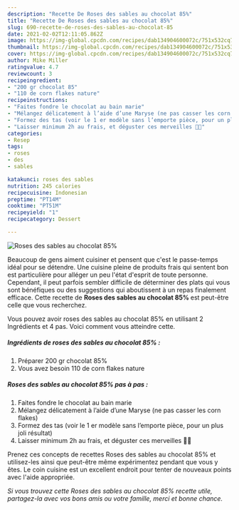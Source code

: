 ```yaml
---
description: "Recette De Roses des sables au chocolat 85%"
title: "Recette De Roses des sables au chocolat 85%"
slug: 690-recette-de-roses-des-sables-au-chocolat-85
date: 2021-02-02T12:11:05.862Z
image: https://img-global.cpcdn.com/recipes/dab134904600072c/751x532cq70/roses-des-sables-au-chocolat-85-photo-principale-de-la-recette.jpg
thumbnail: https://img-global.cpcdn.com/recipes/dab134904600072c/751x532cq70/roses-des-sables-au-chocolat-85-photo-principale-de-la-recette.jpg
cover: https://img-global.cpcdn.com/recipes/dab134904600072c/751x532cq70/roses-des-sables-au-chocolat-85-photo-principale-de-la-recette.jpg
author: Mike Miller
ratingvalue: 4.7
reviewcount: 3
recipeingredient:
- "200 gr chocolat 85"
- "110 de corn flakes nature"
recipeinstructions:
- "Faites fondre le chocolat au bain marie"
- "Mélangez délicatement à l’aide d’une Maryse (ne pas casser les corn flakes)"
- "Formez des tas (voir le 1 er modèle sans l’emporte pièce, pour un plus joli résultat)"
- "Laisser minimum 2h au frais, et déguster ces merveilles 🤤😋"
categories:
- Resep
tags:
- roses
- des
- sables

katakunci: roses des sables 
nutrition: 245 calories
recipecuisine: Indonesian
preptime: "PT14M"
cooktime: "PT51M"
recipeyield: "1"
recipecategory: Dessert

---
```



![Roses des sables au chocolat 85%](https://img-global.cpcdn.com/recipes/dab134904600072c/751x532cq70/roses-des-sables-au-chocolat-85-photo-principale-de-la-recette.jpg)

Beaucoup de gens aiment cuisiner et pensent que c'est le passe-temps idéal pour se détendre. Une cuisine pleine de produits frais qui sentent bon est particulière pour alléger un peu l'état d'esprit de toute personne. Cependant, il peut parfois sembler difficile de déterminer des plats qui vous sont bénéfiques ou des suggestions qui aboutissent à un repas finalement efficace. Cette recette de <strong> Roses des sables au chocolat 85% </strong> est peut-être celle que vous recherchez.

<!--inarticleads1-->

Vous pouvez avoir roses des sables au chocolat 85% en utilisant 2 Ingrédients et 4 pas. Voici comment vous atteindre cette.

##### Ingrédients de roses des sables au chocolat 85% :

1. Préparer 200 gr chocolat 85%
1. Vous avez besoin 110 de corn flakes nature




<!--inarticleads2-->

##### Roses des sables au chocolat 85% pas à pas :

1. Faites fondre le chocolat au bain marie
1. Mélangez délicatement à l’aide d’une Maryse (ne pas casser les corn flakes)
1. Formez des tas (voir le 1 er modèle sans l’emporte pièce, pour un plus joli résultat)
1. Laisser minimum 2h au frais, et déguster ces merveilles 🤤😋




<!--inarticleads1-->

<p>
Prenez ces concepts de recettes Roses des sables au chocolat 85% et utilisez-les ainsi que peut-être même expérimentez pendant que vous y êtes. Le coin cuisine est un excellent endroit pour tenter de nouveaux points avec l'aide appropriée.
</p>

<p>
<i>Si vous trouvez cette Roses des sables au chocolat 85% recette utile, partagez-la avec vos bons amis ou votre famille, merci et bonne chance.</i>
</p>
